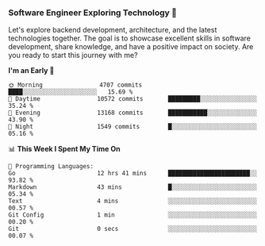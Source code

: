 ### Software Engineer Exploring Technology 🚀 

Let's explore backend development, architecture, and the latest technologies together. The goal is to showcase excellent skills in software development, share knowledge, and have a positive impact on society. Are you ready to start this journey with me?

<!--START_SECTION:waka-->
**I'm an Early 🐤** 

```text
🌞 Morning                4707 commits        ████░░░░░░░░░░░░░░░░░░░░░   15.69 % 
🌆 Daytime                10572 commits       █████████░░░░░░░░░░░░░░░░   35.24 % 
🌃 Evening                13168 commits       ███████████░░░░░░░░░░░░░░   43.90 % 
🌙 Night                  1549 commits        █░░░░░░░░░░░░░░░░░░░░░░░░   05.16 % 
```


📊 **This Week I Spent My Time On** 

```text
💬 Programming Languages: 
Go                       12 hrs 41 mins      ███████████████████████░░   93.82 % 
Markdown                 43 mins             █░░░░░░░░░░░░░░░░░░░░░░░░   05.34 % 
Text                     4 mins              ░░░░░░░░░░░░░░░░░░░░░░░░░   00.57 % 
Git Config               1 min               ░░░░░░░░░░░░░░░░░░░░░░░░░   00.20 % 
Git                      0 secs              ░░░░░░░░░░░░░░░░░░░░░░░░░   00.07 % 
```


<!--END_SECTION:waka-->
